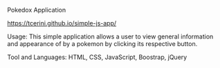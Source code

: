 Pokedox Application

https://tcerini.github.io/simple-js-app/

Usage:
This simple application allows a user to view general information and appearance of by a pokemon by clicking its respective button. 

Tool and Languages:
HTML, CSS, JavaScript, Boostrap, jQuery